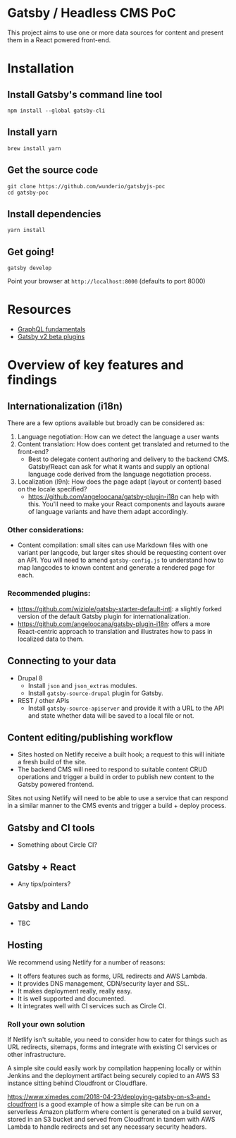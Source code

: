 # Gatsby / Headless CMS PoC

This project aims to use one or more data sources for content and present them in a React powered front-end.

# Installation

## Install Gatsby's command line tool

```
npm install --global gatsby-cli
```

## Install yarn

```
brew install yarn
```

## Get the source code

```
git clone https://github.com/wunderio/gatsbyjs-poc
cd gatsby-poc
```

## Install dependencies

`yarn install`

## Get going!

`gatsby develop`

Point your browser at `http://localhost:8000` (defaults to port 8000)

# Resources

- [GraphQL fundamentals](https://www.howtographql.com/basics/0-introduction/)
- [Gatsby v2 beta plugins](https://next.gatsbyjs.org/plugins/)

# Overview of key features and findings

## Internationalization (i18n)

There are a few options available but broadly can be considered as:

1. Language negotiation: How can we detect the language a user wants
2. Content translation: How does content get translated and returned to the front-end?
    - Best to delegate content authoring and delivery to the backend CMS. Gatsby/React can ask for what it wants and supply an optional language code derived from the language negotiation process.
3. Localization (l9n): How does the page adapt (layout or content) based on the locale specified?
    - https://github.com/angeloocana/gatsby-plugin-i18n can help with this. You'll need to make your React components and layouts aware of language variants and have them adapt accordingly.

### Other considerations:

- Content compilation: small sites can use Markdown files with one variant per langcode, but larger sites should be requesting content over an API. You will need to amend `gatsby-config.js` to understand how to map langcodes to known content and generate a rendered page for each.

### Recommended plugins:

- https://github.com/wiziple/gatsby-starter-default-intl: a slightly forked version of the default Gatsby plugin for internationalization.
- https://github.com/angeloocana/gatsby-plugin-i18n: offers a more React-centric approach to translation and illustrates how to pass in localized data to them.

## Connecting to your data

- Drupal 8
    - Install `json` and `json_extras` modules.
    - Install `gatsby-source-drupal` plugin for Gatsby.
- REST / other APIs
    - Install `gatsby-source-apiserver` and provide it with a URL to the API and state whether data will be saved to a local file or not.

## Content editing/publishing workflow

- Sites hosted on Netlify receive a built hook; a request to this will initiate a fresh build of the site.
- The backend CMS will need to respond to suitable content CRUD operations and trigger a build in order to publish new content to the Gatsby powered frontend.

Sites not using Netlify will need to be able to use a service that can respond in a similar manner to the CMS events and trigger a build + deploy process.

## Gatsby and CI tools

- Something about Circle CI?

## Gatsby + React

- Any tips/pointers?

## Gatsby and Lando

- TBC

## Hosting

We recommend using Netlify for a number of reasons:

- It offers features such as forms, URL redirects and AWS Lambda.
- It provides DNS management, CDN/security layer and SSL.
- It makes deployment really, really easy.
- It is well supported and documented.
- It integrates well with CI services such as Circle CI.

### Roll your own solution

If Netlify isn't suitable, you need to consider how to cater for things such as URL redirects, sitemaps, forms and integrate with existing CI services or other infrastructure.

A simple site could easily work by compilation happening locally or within Jenkins and the deployment artifact being securely copied to an AWS S3 instance sitting behind Cloudfront or Cloudflare.

https://www.ximedes.com/2018-04-23/deploying-gatsby-on-s3-and-cloudfront is a good example of how a simple site can be run on a serverless Amazon platform where content is generated on a build server, stored in an S3 bucket and served from Cloudfront in tandem with AWS Lambda to handle redirects and set any necessary security headers.